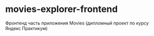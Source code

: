 # movies-explorer-frontend
Фронтенд часть приложения Movies (дипломный проект по курсу Яндекс Практикум)
